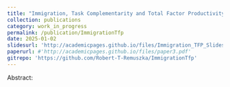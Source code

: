 ```yaml
---
title: "Immigration, Task Complementarity and Total Factor Productivity"
collection: publications
category: work_in_progress
permalink: /publication/ImmigrationTfp
date: 2025-01-02
slidesurl: 'http://academicpages.github.io/files/Immigration_TFP_Slides.pdf'
paperurl: #'http://academicpages.github.io/files/paper3.pdf'
gitrepo: 'https://github.com/Robert-T-Remuszka/ImmigrationTfp'
---
```


Abstract: